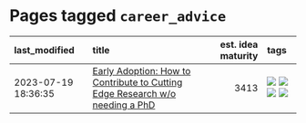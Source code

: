 # Pages tagged `career_advice`

|last_modified|title|est. idea maturity|tags
|:---|:---|---:|:---|
|2023-07-19 18:36:35|[Early Adoption: How to Contribute to Cutting Edge Research w/o needing a PhD](../early_adoption_and_fomo.md)|3413|[![](https://img.shields.io/badge/tag-career_advice-c456a9)](../tags/career_advice.md) [![](https://img.shields.io/badge/tag-early_adoption-d7de4b)](../tags/early_adoption.md) [![](https://img.shields.io/badge/tag-mentoring-e54ba1)](../tags/mentoring.md) [![](https://img.shields.io/badge/tag-reddit-426a5f)](../tags/reddit.md)|
